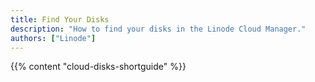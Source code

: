 ```yaml
---
title: Find Your Disks
description: "How to find your disks in the Linode Cloud Manager."
authors: ["Linode"]
---
```


{{% content "cloud-disks-shortguide" %}}
